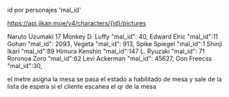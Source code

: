 id por personajes 'mal_id'

https://api.jikan.moe/v4/characters/{id}/pictures

Naruto Uzumaki 17
Monkey D. Luffy "mal_id": 40,
Edward Elric "mal_id":11 
Gohan "mal_id": 2093,
Vegeta  "mal_id": 913,
Spike Spiegel "mal_id":1
Shinji Ikari "mal_id":89
Himura Kenshin "mal_id":147
L. Ryuzaki "mal_id": 71
Roronoa Zoro "mal_id":62
Levi Ackerman  "mal_id": 45627,
Gon Freecss "mal_id":30,


el metre asigna la mesa
se pasa el estado a habilitado de mesa y sale de la lista de espera
si el cliente escanea el qr de la mesa